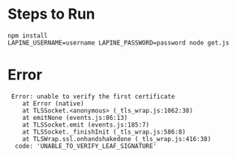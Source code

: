 # Steps to Run
`npm install`  
`LAPINE_USERNAME=username LAPINE_PASSWORD=password node get.js`

# Error
```
 Error: unable to verify the first certificate
    at Error (native)
    at TLSSocket.<anonymous> (_tls_wrap.js:1062:38)
    at emitNone (events.js:86:13)
    at TLSSocket.emit (events.js:185:7)
    at TLSSocket._finishInit (_tls_wrap.js:586:8)
    at TLSWrap.ssl.onhandshakedone (_tls_wrap.js:416:38)
  code: 'UNABLE_TO_VERIFY_LEAF_SIGNATURE'
  ```